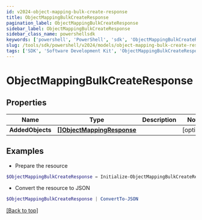```yaml
---
id: v2024-object-mapping-bulk-create-response
title: ObjectMappingBulkCreateResponse
pagination_label: ObjectMappingBulkCreateResponse
sidebar_label: ObjectMappingBulkCreateResponse
sidebar_class_name: powershellsdk
keywords: ['powershell', 'PowerShell', 'sdk', 'ObjectMappingBulkCreateResponse', 'V2024ObjectMappingBulkCreateResponse'] 
slug: /tools/sdk/powershell/v2024/models/object-mapping-bulk-create-response
tags: ['SDK', 'Software Development Kit', 'ObjectMappingBulkCreateResponse', 'V2024ObjectMappingBulkCreateResponse']
---
```



# ObjectMappingBulkCreateResponse

## Properties

Name | Type | Description | Notes
------------ | ------------- | ------------- | -------------
**AddedObjects** | [**[]ObjectMappingResponse**](object-mapping-response) |  | [optional] 

## Examples

- Prepare the resource
```powershell
$ObjectMappingBulkCreateResponse = Initialize-ObjectMappingBulkCreateResponse  -AddedObjects null
```

- Convert the resource to JSON
```powershell
$ObjectMappingBulkCreateResponse | ConvertTo-JSON
```


[[Back to top]](#) 


